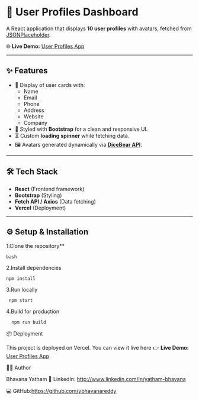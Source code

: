 # 🚀 User Profiles Dashboard 

A React application that displays **10 user profiles** with avatars, fetched from [JSONPlaceholder](https://jsonplaceholder.typicode.com/users).  

🌐 **Live Demo:** [User Profiles App](https://user-profiles-basic-mjk3rj7ku-bhavana-yathams-projects.vercel.app)  

---

## ✨ Features  
- 📇 Display of user cards with:  
  - Name  
  - Email  
  - Phone  
  - Address  
  - Website  
  - Company  
- 🎨 Styled with **Bootstrap** for a clean and responsive UI.  
- ⏳ Custom **loading spinner** while fetching data.  
- 🖼️ Avatars generated dynamically via **[DiceBear API](https://www.dicebear.com/)**.  

---

## 🛠️ Tech Stack  
- **React** (Frontend framework)  
- **Bootstrap** (Styling)  
- **Fetch API / Axios** (Data fetching)  
- **Vercel** (Deployment)  

---

## ⚙️ Setup & Installation  

1.Clone the repository**  
   ```
   bash
   ```
2.Install dependencies
  ```
  npm install
```
3.Run locally
 ```
  npm start
 ```
4.Build for production
```
  npm run build
```

📦 Deployment

This project is deployed on Vercel.
You can view it live here 👉 **Live Demo:** [User Profiles App](https://user-profiles-basic-mjk3rj7ku-bhavana-yathams-projects.vercel.app)  

👩‍💻 Author

Bhavana Yatham
💼 LinkedIn: http://www.linkedin.com/in/yatham-bhavana

💻 GitHub:https://github.com/ybhavanareddy
  
